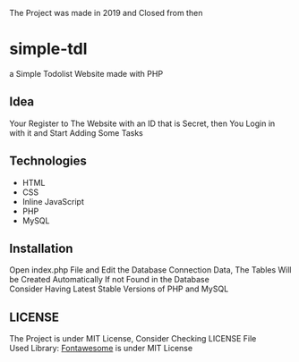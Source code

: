 
The Project was made in 2019 and Closed from then

# simple-tdl 
a Simple Todolist Website made with PHP

## Idea
Your Register to The Website with an ID that is Secret, then You Login in with it and Start Adding Some Tasks

## Technologies
* HTML
* CSS
* Inline JavaScript
* PHP
* MySQL

## Installation
Open index.php File and Edit the Database Connection Data, The Tables Will be Created Automatically If not Found in the Database  
Consider Having Latest Stable Versions of PHP and MySQL

## LICENSE
The Project is under MIT License, Consider Checking LICENSE File  
Used Library: [Fontawesome](https://fontawesome.com/) is under MIT License
